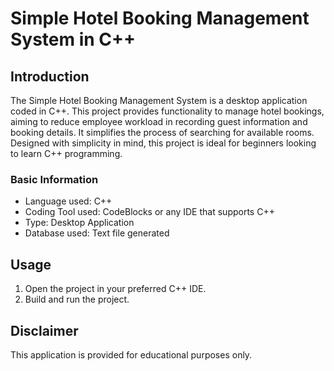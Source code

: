 
# Simple Hotel Booking Management System in C++

## Introduction
The Simple Hotel Booking Management System is a desktop application coded in C++. This project provides functionality to manage hotel bookings, aiming to reduce employee workload in recording guest information and booking details. It simplifies the process of searching for available rooms. Designed with simplicity in mind, this project is ideal for beginners looking to learn C++ programming.

### Basic Information
- Language used: C++
- Coding Tool used: CodeBlocks or any IDE that supports C++
- Type: Desktop Application
- Database used: Text file generated



## Usage

1. Open the project in your preferred C++ IDE.
2. Build and run the project.


## Disclaimer
This application is provided for educational purposes only.


